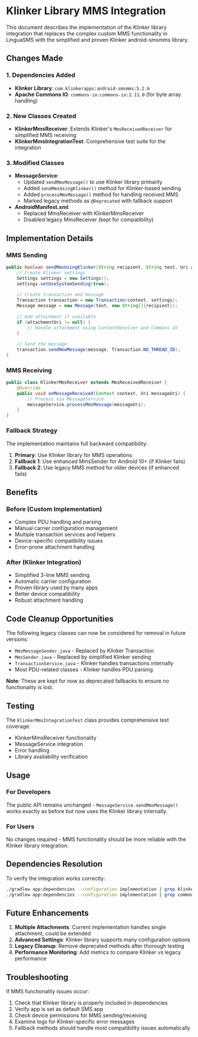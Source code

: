 # Klinker Library MMS Integration

This document describes the implementation of the Klinker library integration that replaces the complex custom MMS functionality in LinguaSMS with the simplified and proven Klinker android-smsmms library.

## Changes Made

### 1. Dependencies Added
- **Klinker Library**: `com.klinkerapps:android-smsmms:5.2.6`
- **Apache Commons IO**: `commons-io:commons-io:2.11.0` (for byte array handling)

### 2. New Classes Created
- **KlinkerMmsReceiver**: Extends Klinker's `MmsReceivedReceiver` for simplified MMS receiving
- **KlinkerMmsIntegrationTest**: Comprehensive test suite for the integration

### 3. Modified Classes
- **MessageService**: 
  - Updated `sendMmsMessage()` to use Klinker library primarily
  - Added `sendMmsUsingKlinker()` method for Klinker-based sending
  - Added `processMmsMessage()` method for handling received MMS
  - Marked legacy methods as `@Deprecated` with fallback support
- **AndroidManifest.xml**: 
  - Replaced MmsReceiver with KlinkerMmsReceiver
  - Disabled legacy MmsReceiver (kept for compatibility)

## Implementation Details

### MMS Sending
```java
public boolean sendMmsUsingKlinker(String recipient, String text, Uri attachmentUri) {
    // Create Klinker settings
    Settings settings = new Settings();
    settings.setUseSystemSending(true);
    
    // Create transaction and message
    Transaction transaction = new Transaction(context, settings);
    Message message = new Message(text, new String[]{recipient});
    
    // Add attachment if available
    if (attachmentUri != null) {
        // Handle attachment using ContentResolver and Commons IO
    }
    
    // Send the message
    transaction.sendNewMessage(message, Transaction.NO_THREAD_ID);
}
```

### MMS Receiving
```java
public class KlinkerMmsReceiver extends MmsReceivedReceiver {
    @Override
    public void onMessageReceived(Context context, Uri messageUri) {
        // Process via MessageService
        messageService.processMmsMessage(messageUri);
    }
}
```

### Fallback Strategy
The implementation maintains full backward compatibility:
1. **Primary**: Use Klinker library for MMS operations
2. **Fallback 1**: Use enhanced MmsSender for Android 10+ (if Klinker fails)
3. **Fallback 2**: Use legacy MMS method for older devices (if enhanced fails)

## Benefits

### Before (Custom Implementation)
- Complex PDU handling and parsing
- Manual carrier configuration management
- Multiple transaction services and helpers
- Device-specific compatibility issues
- Error-prone attachment handling

### After (Klinker Integration)
- Simplified 3-line MMS sending
- Automatic carrier configuration
- Proven library used by many apps
- Better device compatibility
- Robust attachment handling

## Code Cleanup Opportunities

The following legacy classes can now be considered for removal in future versions:
- `MmsMessageSender.java` - Replaced by Klinker Transaction
- `MmsSender.java` - Replaced by simplified Klinker sending
- `TransactionService.java` - Klinker handles transactions internally
- Most PDU-related classes - Klinker handles PDU parsing

**Note**: These are kept for now as deprecated fallbacks to ensure no functionality is lost.

## Testing

The `KlinkerMmsIntegrationTest` class provides comprehensive test coverage:
- KlinkerMmsReceiver functionality
- MessageService integration
- Error handling
- Library availability verification

## Usage

### For Developers
The public API remains unchanged - `MessageService.sendMmsMessage()` works exactly as before but now uses the Klinker library internally.

### For Users
No changes required - MMS functionality should be more reliable with the Klinker library integration.

## Dependencies Resolution

To verify the integration works correctly:

```bash
./gradlew app:dependencies --configuration implementation | grep klinker
./gradlew app:dependencies --configuration implementation | grep commons-io
```

## Future Enhancements

1. **Multiple Attachments**: Current implementation handles single attachment, could be extended
2. **Advanced Settings**: Klinker library supports many configuration options
3. **Legacy Cleanup**: Remove deprecated methods after thorough testing
4. **Performance Monitoring**: Add metrics to compare Klinker vs legacy performance

## Troubleshooting

If MMS functionality issues occur:
1. Check that Klinker library is properly included in dependencies
2. Verify app is set as default SMS app
3. Check device permissions for MMS sending/receiving
4. Examine logs for Klinker-specific error messages
5. Fallback methods should handle most compatibility issues automatically